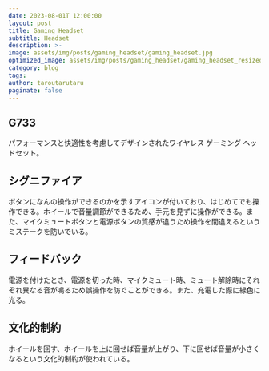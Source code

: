 ```yaml
---
date: 2023-08-01T 12:00:00
layout: post
title: Gaming Headset
subtitle: Headset
description: >-
image: assets/img/posts/gaming_headset/gaming_headset.jpg
optimized_image: assets/img/posts/gaming_headset/gaming_headset_resized_thumbnail.jpg
category: blog
tags: 
author: taroutarutaru
paginate: false
---
```


## G733

パフォーマンスと快適性を考慮してデザインされたワイヤレス ゲーミング ヘッドセット。

## シグニファイア

ボタンになんの操作ができるのかを示すアイコンが付いており、はじめてでも操作できる。ホイールで音量調節ができるため、手元を見ずに操作ができる。また、マイクミュートボタンと電源ボタンの質感が違うため操作を間違えるというミステークを防いでいる。

## フィードバック

電源を付けたとき、電源を切った時、マイクミュート時、ミュート解除時にそれぞれ異なる音が鳴るため誤操作を防ぐことができる。また、充電した際に緑色に光る。

## 文化的制約

ホイールを回す、ホイールを上に回せば音量が上がり、下に回せば音量が小さくなるという文化的制約が使われている。